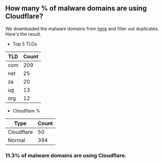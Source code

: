 ## How many % of malware domains are using Cloudflare?


We downloaded the malware domains from [here](https://urlhaus.abuse.ch) and filter out duplicates.
Here's the result.


[//]: # (start replacement)


- Top 5 TLDs

| TLD | Count |
| --- | --- |
| com | 209 |
| net | 25 |
| za | 20 |
| ug | 13 |
| org | 12 |


- Cloudflare %

| Type | Count |
| --- | --- |
| Cloudflare | 50 |
| Normal | 394 |


### 11.3% of malware domains are using Cloudflare.